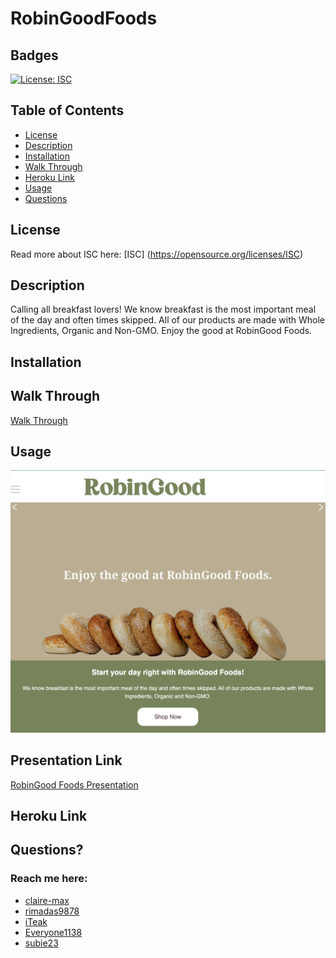# RobinGoodFoods

## Badges
  [![License: ISC](https://img.shields.io/badge/License-ISC-blue.svg)](https://opensource.org/licenses/ISC)

  ## Table of Contents
  * [License](#license)
  * [Description](#description)
  * [Installation](#Installation)
  * [Walk Through](#walkthrough)
  * [Heroku Link](#Herokulink)
  * [Usage](#usage)
  * [Questions](#questions)

  ## License
  Read more about ISC here:
  [ISC] (https://opensource.org/licenses/ISC)

  ## Description
Calling all breakfast lovers! We know breakfast is the most important meal of the day and often times skipped.  All of our products are made with Whole Ingredients, Organic and Non-GMO. Enjoy the good at RobinGood Foods.

  ## Installation


  ## Walk Through
[Walk Through](https://drive.google.com/file/d/1SXbhFMWqTGeBYvFLmwWgN-lM-iHJ45GT/view)

  ## Usage

![Alt Text](client/src/images/Readmepage/readme.png)
  ## Presentation Link
[RobinGood Foods Presentation](https://docs.google.com/presentation/d/1YhERuZA8pJLMTRrxr1xVVFPwtm9rubfav2kxhWUqnsQ/edit#slide=id.g29f43f0a72_0_15)

  ## Heroku Link
 

  ## Questions?
  ### Reach me here: 
  * [claire-max](https://github.com/claire-max) 
  * [rimadas9878](https://github.com/rimadas9878)
  * [iTeak](https://github.com/iTeak)
  * [Everyone1138](https://github.com/Everyone1138)
  * [subie23](https://github.com/subie23)